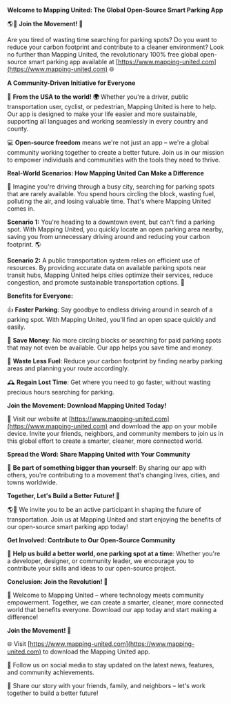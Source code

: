 **Welcome to Mapping United: The Global Open-Source Smart Parking App**

🌎💨 **Join the Movement! 🌟**

Are you tired of wasting time searching for parking spots? Do you want to reduce your carbon footprint and contribute to a cleaner environment? Look no further than Mapping United, the revolutionary 100% free global open-source smart parking app available at [https://www.mapping-united.com](https://www.mapping-united.com) 🌐

**A Community-Driven Initiative for Everyone**

👥 **From the USA to the world! 🌍** Whether you're a driver, public transportation user, cyclist, or pedestrian, Mapping United is here to help. Our app is designed to make your life easier and more sustainable, supporting all languages and working seamlessly in every country and county.

💻 **Open-source freedom** means we're not just an app – we're a global community working together to create a better future. Join us in our mission to empower individuals and communities with the tools they need to thrive.

**Real-World Scenarios: How Mapping United Can Make a Difference**

🌆 Imagine you're driving through a busy city, searching for parking spots that are rarely available. You spend hours circling the block, wasting fuel, polluting the air, and losing valuable time. That's where Mapping United comes in.

**Scenario 1:** You're heading to a downtown event, but can't find a parking spot. With Mapping United, you quickly locate an open parking area nearby, saving you from unnecessary driving around and reducing your carbon footprint. 🌎

**Scenario 2:** A public transportation system relies on efficient use of resources. By providing accurate data on available parking spots near transit hubs, Mapping United helps cities optimize their services, reduce congestion, and promote sustainable transportation options. 🚂

**Benefits for Everyone:**

👍 **Faster Parking**: Say goodbye to endless driving around in search of a parking spot. With Mapping United, you'll find an open space quickly and easily.

💸 **Save Money**: No more circling blocks or searching for paid parking spots that may not even be available. Our app helps you save time and money.

🌿 **Waste Less Fuel**: Reduce your carbon footprint by finding nearby parking areas and planning your route accordingly.

🕰️ **Regain Lost Time**: Get where you need to go faster, without wasting precious hours searching for parking.

**Join the Movement: Download Mapping United Today!**

📲 Visit our website at [https://www.mapping-united.com](https://www.mapping-united.com) and download the app on your mobile device. Invite your friends, neighbors, and community members to join us in this global effort to create a smarter, cleaner, more connected world.

**Spread the Word: Share Mapping United with Your Community**

🤝 **Be part of something bigger than yourself**: By sharing our app with others, you're contributing to a movement that's changing lives, cities, and towns worldwide.

**Together, Let's Build a Better Future! 🌟**

🌎💨 We invite you to be an active participant in shaping the future of transportation. Join us at Mapping United and start enjoying the benefits of our open-source smart parking app today!

**Get Involved: Contribute to Our Open-Source Community**

👥 **Help us build a better world, one parking spot at a time**: Whether you're a developer, designer, or community leader, we encourage you to contribute your skills and ideas to our open-source project.

**Conclusion: Join the Revolution! 🌈**

🎉 Welcome to Mapping United – where technology meets community empowerment. Together, we can create a smarter, cleaner, more connected world that benefits everyone. Download our app today and start making a difference!

**Join the Movement! 🌟**

🌐 Visit [https://www.mapping-united.com](https://www.mapping-united.com) to download the Mapping United app.

📲 Follow us on social media to stay updated on the latest news, features, and community achievements.

💬 Share our story with your friends, family, and neighbors – let's work together to build a better future!